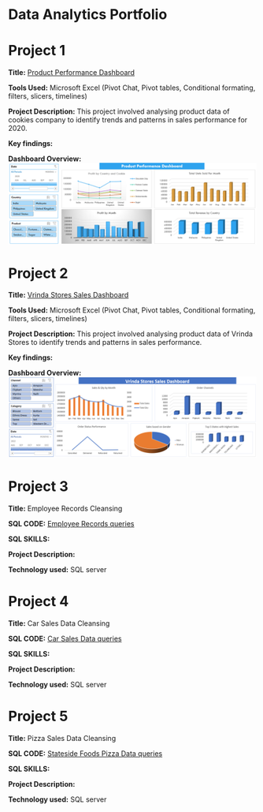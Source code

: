# Data Analytics Portfolio
# Project 1
**Title:** [Product Performance Dashboard](https://github.com/rasidatyekeen/rasidatyekeen.github.io/blob/main/Product%20Performance%20Dashboard.xlsx)

**Tools Used:** Microsoft Excel (Pivot Chat, Pivot tables, Conditional formating, filters, slicers, timelines)

**Project Description:** This project involved analysing product data of cookies company to identify trends and patterns in sales performance for 2020.

**Key findings:**

**Dashboard Overview:** 
![Product](ProductPerformance.png)

# Project 2
**Title:** [Vrinda Stores Sales Dashboard](https://github.com/rasidatyekeen/rasidatyekeen.github.io/blob/main/Vrinda%20Stores%20Sales%20Dashboard.xlsx)

**Tools Used:** Microsoft Excel (Pivot Chat, Pivot tables, Conditional formating, filters, slicers, timelines)

**Project Description:** This project involved analysing product data of Vrinda Stores to identify trends and patterns in sales performance.

**Key findings:**

**Dashboard Overview:** 
![Vrinda](VrindaStores.png)

# Project 3
**Title:** Employee Records Cleansing

**SQL CODE:** [Employee Records queries](https://github.com/rasidatyekeen/rasidatyekeen.github.io/blob/main/Employee%20Records)

**SQL SKILLS:** 

**Project Description:** 

**Technology used:** SQL server

# Project 4
**Title:** Car Sales Data Cleansing

**SQL CODE:** [Car Sales Data queries](https://github.com/rasidatyekeen/rasidatyekeen.github.io/blob/main/Car%20Sales%20Data)

**SQL SKILLS:** 

**Project Description:** 

**Technology used:** SQL server

# Project 5
**Title:** Pizza Sales Data Cleansing

**SQL CODE:** [Stateside Foods Pizza Data queries](https://github.com/rasidatyekeen/rasidatyekeen.github.io/blob/main/Stateside%20Foods%20Pizza)

**SQL SKILLS:** 

**Project Description:** 

**Technology used:** SQL server
